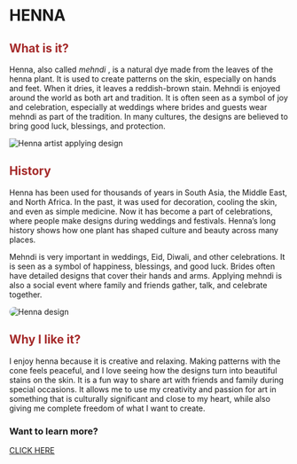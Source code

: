 <html>
<head>
<title> <strong> MEHNDI </strong> </title>
</head>
<body>
<h1> <strong> HENNA </strong> </h1>

<h2 style="color:brown"> What is it? </h2>
<p> Henna, also called <i> mehndi </i>, is a natural dye made from the leaves of the henna plant. It is used to create patterns on the skin, especially on hands and feet. When it dries, it leaves a reddish-brown stain. Mehndi is enjoyed around the world as both art and tradition. It is often seen as a symbol of joy and celebration, especially at weddings where brides and guests wear mehndi as part of the tradition. In many cultures, the designs are believed to bring good luck, blessings, and protection. </p>

<img src="https://plus.unsplash.com/premium_photo-1661862397518-8e50332b6e97?q=80&w=1170&auto=format&fit=crop&ixlib=rb-4.1.0&ixid=M3wxMjA3fDB8MHxwaG90by1wYWdlfHx8fGVufDB8fHx8fA%3D%3D" alt="Henna artist applying design" 
  style="display:block;margin:20px width:200px:60%;heightborder-radius:15px;">
  
<h2 style="color:brown"> History </h2>
<p> Henna has been used for thousands of years in South Asia, the Middle East, and North Africa. In the past, it was used for decoration, cooling the skin, and even as simple medicine. Now it has become a part of celebrations, where people make designs during weddings and festivals. Henna’s long history shows how one plant has shaped culture and beauty across many places. 

<p> Mehndi is very important in weddings, Eid, Diwali, and other celebrations. It is seen as a symbol of happiness, blessings, and good luck. Brides often have detailed designs that cover their hands and arms. Applying mehndi is also a social event where family and friends gather, talk, and celebrate together. </p>

<img src="https://plus.unsplash.com/premium_photo-1670745084868-7b4f727cc934?q=80&w=764&auto=format&fit=crop&ixlib=rb-4.1.0&ixid=M3wxMjA3fDB8MHxwaG90by1wYWdlfHx8fGVufDB8fHx8fA%3D%3D" alt="Henna design" style="display:block;margin:20px width:300px;border-radius:15px;">

<h2 style="color:brown"> Why I like it? </h2>
<p> I enjoy henna because it is creative and relaxing. Making patterns with the cone feels peaceful, and I love seeing how the designs turn into beautiful stains on the skin. It is a fun way to share art with friends and family during special occasions. It allows me to use my creativity and passion for art in something that is culturally significant and close to my heart, while also giving me complete freedom of what I want to create. </p> 

<h3> Want to learn more? </h3>
<a href="https://example.com/" style="font size:40px"> CLICK HERE </a>
